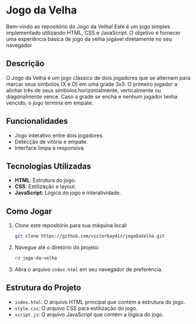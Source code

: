 # Jogo da Velha 

Bem-vindo ao repositório do Jogo da Velha! Este é um jogo simples implementado utilizando HTML, CSS e JavaScript. O objetivo é fornecer uma experiência básica de jogo da velha jogável diretamente no seu navegador

## Descrição

O Jogo da Velha é um jogo clássico de dois jogadores que se alternam para marcar seus símbolos (X e O) em uma grade 3x3. O primeiro jogador a alinhar três de seus símbolos horizontalmente, verticalmente ou diagonalmente vence. Caso a grade se encha e nenhum jogador tenha vencido, o jogo termina em empate.

## Funcionalidades

- Jogo interativo entre dois jogadores.
- Detecção de vitória e empate.
- Interface limpa e responsiva.

## Tecnologias Utilizadas

- **HTML**: Estrutura do jogo.
- **CSS**: Estilização e layout.
- **JavaScript**: Lógica do jogo e interatividade.

## Como Jogar

1. Clone este repositório para sua máquina local:
    ```bash
    git clone https://github.com/victorbaydir/jogoDaVelha.git
    ```
2. Navegue até o diretório do projeto:
    ```bash
    cd jogo-da-velha
    ```
3. Abra o arquivo `index.html` em seu navegador de preferência.

## Estrutura do Projeto

- `index.html`: O arquivo HTML principal que contém a estrutura do jogo.
- `style.css`: O arquivo CSS para estilização do jogo.
- `script.js`: O arquivo JavaScript que contém a lógica do jogo.
